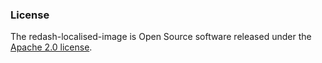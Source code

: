 ### License

The redash-localised-image is Open Source software released under
the [Apache 2.0 license](https://www.apache.org/licenses/LICENSE-2.0).